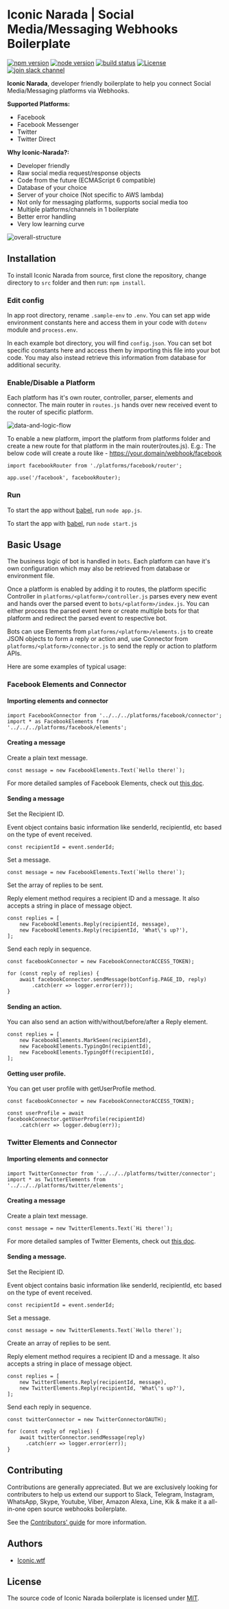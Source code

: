 # Iconic Narada | Social Media/Messaging Webhooks Boilerplate

[![npm version](https://img.shields.io/badge/npm-v6.4.1-blue.svg?style=flat)](https://opensource.org/licenses/MIT) [![node version](https://img.shields.io/badge/node-v8.12.0-blue.svg?style=flat)](https://opensource.org/licenses/MIT) [![build status](https://travis-ci.org/travis-ci/travis-web.svg?branch=master)](https://travis-ci.org/iconicbot/iconic-narada) [![License](https://img.shields.io/github/license/mashape/apistatus.svg)](https://opensource.org/licenses/MIT) [![join slack channel](https://img.shields.io/badge/slack-join%20channel-brightgreen.svg?style=flat)](https://join.slack.com/t/iconicnarada/shared_invite/enQtNDY0NTQ5OTY4NjQ2LTI1YTgwNGE4NTE2NTcyMmE0NmJlNWZjNmY2NzI5YjRmMTY2NDFiMDVmZjIxNGRmOTRjMzJiNDM2ZmMyYzFiOTQ)

**Iconic Narada**, developer friendly boilerplate to help you connect Social Media/Messaging platforms via Webhooks.

**Supported Platforms:**
* Facebook
* Facebook Messenger
* Twitter
* Twitter Direct

**Why Iconic-Narada?:**
* Developer friendly
* Raw social media request/response objects
* Code from the future (ECMAScript 6 compatible)
* Database of your choice
* Server of your choice (Not specific to AWS lambda)
* Not only for messaging platforms, supports social media too
* Multiple platforms/channels in 1 boilerplate
* Better error handling
* Very low learning curve


![overall-structure](https://user-images.githubusercontent.com/473947/47423594-0d71c100-d7a3-11e8-8562-b41da5707f67.png)

## Installation

To install Iconic Narada from source, first clone the repository, change directory to `src` folder and then run: `npm install`.

### Edit config

In app root directory, rename `.sample-env` to `.env`. You can set app wide environment constants here and access them in your code with `dotenv` module and `process.env`.

In each example bot directory, you will find `config.json`. You can set bot specific constants here and access them by importing this file into your bot code. You may also instead retrieve this information from database for additional security.

### Enable/Disable a Platform

Each platform has it's own router, controller, parser, elements and connector. The main router in `routes.js` hands over new received event to the router of specific platform.

![data-and-logic-flow](https://user-images.githubusercontent.com/473947/47423631-2bd7bc80-d7a3-11e8-9631-cbaf3aaef58c.png)

To enable a new platform, import the platform from platforms folder and create a new route for that platform in the main router(routes.js). E.g.: The below code will create a route like - https://your.domain/webhook/facebook

    import facebookRouter from './platforms/facebook/router';

    app.use('/facebook', facebookRouter);

### Run

To start the app without [babel](https://babeljs.io/), run `node app.js`.

To start the app with [babel](https://babeljs.io/), run `node start.js`

## Basic Usage

The business logic of bot is handled in `bots`. Each platform can have it's own configuration which may also be retrieved from database or environment file.

Once a platform is enabled by adding it to routes, the platform specific Controller in `platforms/<platform>/controller.js` parses every new event and hands over the parsed event to `bots/<platform>/index.js`. You can either process the parsed event here or create multiple bots for that platform and redirect the parsed event to respective bot. 

Bots can use Elements from `platforms/<platform>/elements.js` to create JSON objects to form a reply or action and, use Connector from `platforms/<platform>/connector.js` to send the reply or action to platform APIs.

Here are some examples of typical usage:

### Facebook Elements and Connector

#### Importing elements and connector

    import FacebookConnector from '../../../platforms/facebook/connector';
    import * as FacebookElements from '../../../platforms/facebook/elements';

#### Creating a message

Create a plain text message.

    const message = new FacebookElements.Text(`Hello there!`);

For more detailed samples of Facebook Elements, check out [this doc](https://github.com/iconicbot/iconic-narada/docs/Facebook.md).

#### Sending a message

Set the Recipient ID.

Event object contains basic information like senderId, recipientId, etc based on the type of event received.

    const recipientId = event.senderId;

Set a message.

    const message = new FacebookElements.Text(`Hello there!`);

Set the array of replies to be sent.

Reply element method requires a recipient ID and a message. It also accepts a string in place of message object.

    const replies = [
        new FacebookElements.Reply(recipientId, message),
        new FacebookElements.Reply(recipientId, 'What\'s up?'),
    ];

Send each reply in sequence.

    const facebookConnector = new FacebookConnectorACCESS_TOKEN);

    for (const reply of replies) {
        await facebookConnector.sendMessage(botConfig.PAGE_ID, reply)
            .catch(err => logger.error(err));
    }

#### Sending an action.

You can also send an action with/without/before/after a Reply element.

    const replies = [
        new FacebookElements.MarkSeen(recipientId),
        new FacebookElements.TypingOn(recipientId),
        new FacebookElements.TypingOff(recipientId),
    ];

#### Getting user profile.

You can get user profile with getUserProfile method.

    const facebookConnector = new FacebookConnectorACCESS_TOKEN);
    
    const userProfile = await facebookConnector.getUserProfile(recipientId)
        .catch(err => logger.debug(err));

### Twitter Elements and Connector

#### Importing elements and connector

    import TwitterConnector from '../../../platforms/twitter/connector';
    import * as TwitterElements from '../../../platforms/twitter/elements';

#### Creating a message

Create a plain text message.

    const message = new TwitterElements.Text(`Hi there!`);

For more detailed samples of Twitter Elements, check out [this doc](https://github.com/iconicbot/iconic-narada/docs/Twitter.md).

#### Sending a message.

Set the Recipient ID.

Event object contains basic information like senderId, recipientId, etc based on the type of event received.

    const recipientId = event.senderId;

Set a message.

    const message = new TwitterElements.Text(`Hello there!`);

Create an array of replies to be sent.

Reply element method requires a recipient ID and a message. It also accepts a string in place of message object.

    const replies = [
        new TwitterElements.Reply(recipientId, message),
        new TwitterElements.Reply(recipientId, 'What\'s up?'),
    ];

Send each reply in sequence.

    const twitterConnector = new TwitterConnectorOAUTH);

    for (const reply of replies) {
        await twitterConnector.sendMessage(reply)
          .catch(err => logger.error(err));
    }

## Contributing

Contributions are generally appreciated. But we are exclusively looking for contributers to help us extend our support to Slack, Telegram, Instagram, WhatsApp, Skype, Youtube, Viber, Amazon Alexa, Line, Kik & make it a all-in-one open source webhooks boilerplate. 

See the [Contributors' guide](https://github.com/iconicbot/iconic-narada/blob/master/CONTRIBUTING.md) for more information.

## Authors

* [Iconic.wtf](https://iconic.wtf)

## License

The source code of Iconic Narada boilerplate is licensed under [MIT](https://opensource.org/licenses/MIT). 